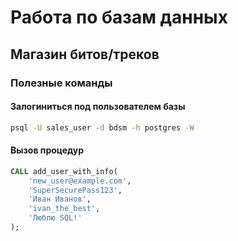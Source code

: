 # Работа по базам данных
## Магазин битов/треков

### Полезные команды
#### Залогиниться под пользователем базы
```sh
psql -U sales_user -d bdsm -h postgres -W
```

#### Вызов процедур
```sql
CALL add_user_with_info(
    'new_user@example.com',
    'SuperSecurePass123',
    'Иван Иванов',
    'ivan_the_best',
    'Люблю SQL!'
);
```